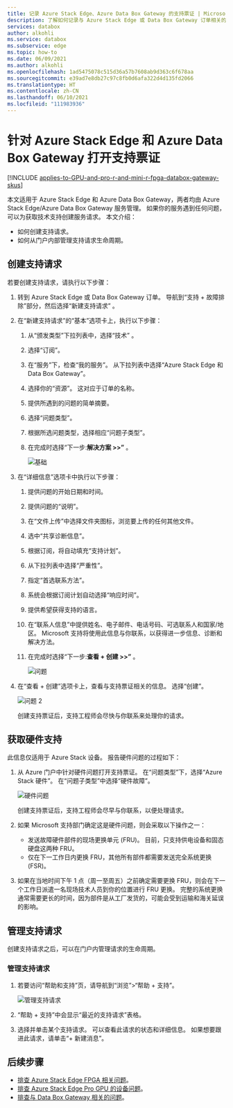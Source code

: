 ```yaml
---
title: 记录 Azure Stack Edge、Azure Data Box Gateway 的支持票证 | Microsoft Docs
description: 了解如何记录与 Azure Stack Edge 或 Data Box Gateway 订单相关的问题的支持请求。
services: databox
author: alkohli
ms.service: databox
ms.subservice: edge
ms.topic: how-to
ms.date: 06/09/2021
ms.author: alkohli
ms.openlocfilehash: 1ad5475078c515d36a57b7608ab9d363c6f678aa
ms.sourcegitcommit: e39ad7e8db27c97c8fb0d6afa322d4d135fd2066
ms.translationtype: HT
ms.contentlocale: zh-CN
ms.lasthandoff: 06/10/2021
ms.locfileid: "111983936"
---
```

# <a name="open-a-support-ticket-for-azure-stack-edge-and-azure-data-box-gateway"></a>针对 Azure Stack Edge 和 Azure Data Box Gateway 打开支持票证

[!INCLUDE [applies-to-GPU-and-pro-r-and-mini-r-fpga-databox-gateway-skus](../../includes/azure-stack-edge-applies-to-gpu-pro-r-mini-r-fpga-databox-gateway-sku.md)]

本文适用于 Azure Stack Edge 和 Azure Data Box Gateway，两者均由 Azure Stack Edge/Azure Data Box Gateway 服务管理。 如果你的服务遇到任何问题，可以为获取技术支持创建服务请求。 本文介绍：

* 如何创建支持请求。
* 如何从门户内部管理支持请求生命周期。

## <a name="create-a-support-request"></a>创建支持请求

若要创建支持请求，请执行以下步骤：

1. 转到 Azure Stack Edge 或 Data Box Gateway 订单。 导航到“支持 + 故障排除”部分，然后选择“新建支持请求” 。

2. 在“新建支持请求”的“基本”选项卡上，执行以下步骤：

    1. 从“颁发类型”下拉列表中，选择“技术” 。
    2. 选择“订阅”。
    3. 在“服务”下，检查“我的服务”。  从下拉列表中选择“Azure Stack Edge 和 Data Box Gateway”。
    4. 选择你的“资源”。 这对应于订单的名称。
    5. 提供所遇到的问题的简单摘要。 
    6. 选择“问题类型”。
    7. 根据所选问题类型，选择相应“问题子类型”。
    8. 在完成时选择“下一步:**解决方案 >>”** 。

        ![基础](./media/azure-stack-edge-contact-microsoft-support/data-box-edge-support-request-1.png)

3. 在“详细信息”选项卡中执行以下步骤：

    1. 提供问题的开始日期和时间。
    2. 提供问题的“说明”。
    3. 在“文件上传”中选择文件夹图标，浏览要上传的任何其他文件。
    4. 选中“共享诊断信息”。
    5. 根据订阅，将自动填充“支持计划”。
    6. 从下拉列表中选择“严重性”。
    7. 指定“首选联系方法”。
    8. 系统会根据订阅计划自动选择“响应时间”。
    9. 提供希望获得支持的语言。
    10. 在“联系人信息”中提供姓名、电子邮件、电话号码、可选联系人和国家/地区。 Microsoft 支持将使用此信息与你联系，以获得进一步信息、诊断和解决方法。 
    11. 在完成时选择“下一步:**查看 + 创建 >>”** 。

        ![问题](./media/azure-stack-edge-contact-microsoft-support/data-box-edge-support-request-2.png)

4. 在“查看 + 创建”选项卡上，查看与支持票证相关的信息。 选择“创建”。 

    ![问题 2](./media/azure-stack-edge-contact-microsoft-support/data-box-edge-support-request-3.png)

    创建支持票证后，支持工程师会尽快与你联系来处理你的请求。

## <a name="get-hardware-support"></a>获取硬件支持

此信息仅适用于 Azure Stack 设备。 报告硬件问题的过程如下：

1. 从 Azure 门户中针对硬件问题打开支持票证。 在“问题类型”下，选择“Azure Stack 硬件”。 在“问题子类型”中选择“硬件故障”。

    ![硬件问题](./media/azure-stack-edge-contact-microsoft-support/data-box-edge-hardware-issue-1.png)

    创建支持票证后，支持工程师会尽早与你联系，以便处理请求。

2. 如果 Microsoft 支持部门确定这是硬件问题，则会采取以下操作之一：

    * 发送故障硬件部件的现场更换单元 (FRU)。 目前，只支持供电设备和固态硬盘这两种 FRU。
    * 仅在下一工作日内更换 FRU，其他所有部件都需要发送完全系统更换 (FSR)。

3. 如果在当地时间下午 1 点（周一至周五）之前确定需要更换 FRU，则会在下一个工作日派遣一名现场技术人员到你的位置进行 FRU 更换。 完整的系统更换通常需要更长的时间，因为部件是从工厂发货的，可能会受到运输和海关延误的影响。

## <a name="manage-a-support-request"></a>管理支持请求

创建支持请求之后，可以在门户内管理请求的生命周期。

### <a name="to-manage-your-support-requests"></a>管理支持请求

1. 若要访问“帮助和支持”页，请导航到“浏览”>“帮助 + 支持”。

    ![管理支持请求](./media/azure-stack-edge-contact-microsoft-support/data-box-edge-manage-support-request-1.png)

2. “帮助 + 支持”中会显示“最近的支持请求”表格。 

    <!--[Manage support requests](./media/azure-stack-edge-contact-microsoft-support/data-box-edge-support-request-1.png)--> 

3. 选择并单击某个支持请求。 可以查看此请求的状态和详细信息。 如果想要跟进此请求，请单击“+ 新建消息”。

## <a name="next-steps"></a>后续步骤

- [排查 Azure Stack Edge FPGA 相关问题](azure-stack-edge-troubleshoot.md)。
- [排查 Azure Stack Edge Pro GPU 的设备问题](azure-stack-edge-gpu-troubleshoot.md)。
- [排查与 Data Box Gateway 相关的问题](../databox-gateway/data-box-gateway-troubleshoot.md)。